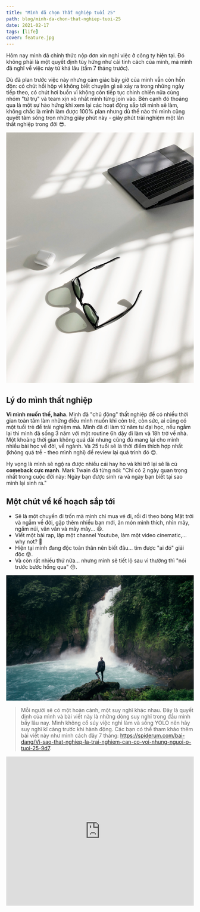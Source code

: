 ```yaml
---
title: "Mình đã chọn Thất nghiệp tuổi 25"
path: blog/minh-da-chon-that-nghiep-tuoi-25
date: 2021-02-17
tags: [life]
cover: feature.jpg
---
```


Hôm nay mình đã chính thức nộp đơn xin nghỉ việc ở công ty hiện tại. Đó không phải là một quyết định tùy hứng như cái tính cách của mình, mà mình đã nghĩ về việc này từ khá lâu (tầm 7 tháng trước).

Dù đã plan trước việc này nhưng cảm giác bây giờ của mình vẫn còn hỗn độn: có chút hồi hộp vì không biết chuyện gì sẽ xảy ra trong những ngày tiếp theo, có chút hơi buồn vì không còn tiếp tục chinh chiến nữa cùng nhóm "tứ trụ" và team xịn xò nhất mình từng join vào. Bên cạnh đó thoáng qua là một sự hào hứng khi xem lại các hoạt động sắp tới mình sẽ làm, không chắc là mình làm được 100% plan nhưng dù thế nào thì mình cũng quyết tâm sống trọn những giây phút này - giây phút trải nghiệm một lần thất nghiệp trong đời 😎.

![](./img1.jpg)

## Lý do mình thất nghiệp

**Vì mình muốn thế, haha**. Mình đã "chủ động" thất nghiệp để có nhiều thời gian toàn tâm làm những điều mình muốn khi còn trẻ, còn sức, ai cũng có một tuổi trẻ để trải nghiệm mà. Mình đã đi làm từ năm tư đại học, nếu ngẫm lại thì mình đã sống 3 năm với một routine 6h dậy đi làm và 18h trở về nhà. Một khoảng thời gian không quá dài nhưng cũng đủ mang lại cho mình nhiều bài học về đời, về ngành. Và 25 tuổi sẽ là thời điểm thích hợp nhất (không quá trễ - theo mình nghĩ) để review lại quá trình đó 😊.

Hy vọng là mình sẽ ngộ ra được nhiều cái hay ho và khi trở lại sẽ là cú **comeback cực mạnh**. Mark Twain đã từng nói: "Chỉ có 2 ngày quan trọng nhất trong cuộc đời này: Ngày bạn được sinh ra và ngày bạn biết tại sao mình lại sinh ra."

## Một chút về kế hoạch sắp tới

- Sẽ là một chuyến đi trốn mà mình chỉ mua vé đi, rồi đi theo bóng Mặt trời và ngẫm về đời, gặp thêm nhiều bạn mới, ăn món mình thích, nhìn mây, ngắm núi, vân vân và mây mây... 😆.
- Viết một bài rap, lập một channel Youtube, làm một video cinematic,... why not? 🤨
- Hiện tại mình đang độc toàn thân nên biết đâu... tìm được "ai đó" giải độc 😜.
- Và còn rất nhiều thứ nữa... nhưng mình sẽ tiết lộ sau vì thường thì "nói trước bước hổng qua" 😙.

![](./img2.jpg)

> Mỗi người sẽ có một hoàn cảnh, một suy nghĩ khác nhau. Đây là quyết định của mình và bài viết này là những dòng suy nghĩ trong đầu mình bấy lâu nay. Mình không cổ súy việc nghỉ làm và sống YOLO nên hãy suy nghĩ kĩ càng trước khi hành động. Các bạn có thể tham khảo thêm bài viết này như mình cách đây 7 tháng: https://spiderum.com/bai-dang/Vi-sao-that-nghiep-la-trai-nghiem-can-co-voi-nhung-nguoi-o-tuoi-25-9d7.

<iframe width="100%" height="400" src="https://www.youtube.com/embed/XszJkmsrccI" frameborder="0" allow="accelerometer; autoplay; clipboard-write; encrypted-media; gyroscope; picture-in-picture" allowfullscreen></iframe>
